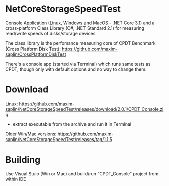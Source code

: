 # NetCoreStorageSpeedTest
Console Application (Linux, Windows and MacOS - .NET Core 3.1) and a cross-platform Class Library (C#, .NET Standard 2.1) for measuring read/write speeds of disks/storage devices.

The class library is the perfomance measuring core of CPDT Benchmark (Cross Platform Disk Test): https://github.com/maxim-saplin/CrossPlatformDiskTest

There's a console app (started via Terminal) which runs same tests as CPDT, though only with default options and no way to change them.

# Download 
Linux: https://github.com/maxim-saplin/NetCoreStorageSpeedTest/releases/download/2.0.1/CPDT_Console.zip
- extract executable from the archive and run it in Terminal

Older Win/Mac versions: https://github.com/maxim-saplin/NetCoreStorageSpeedTest/releases/tag/1.1.5

# Building
Use Visual Stuio (Win or Mac) and build/run "CPDT_Console" project from within IDE
